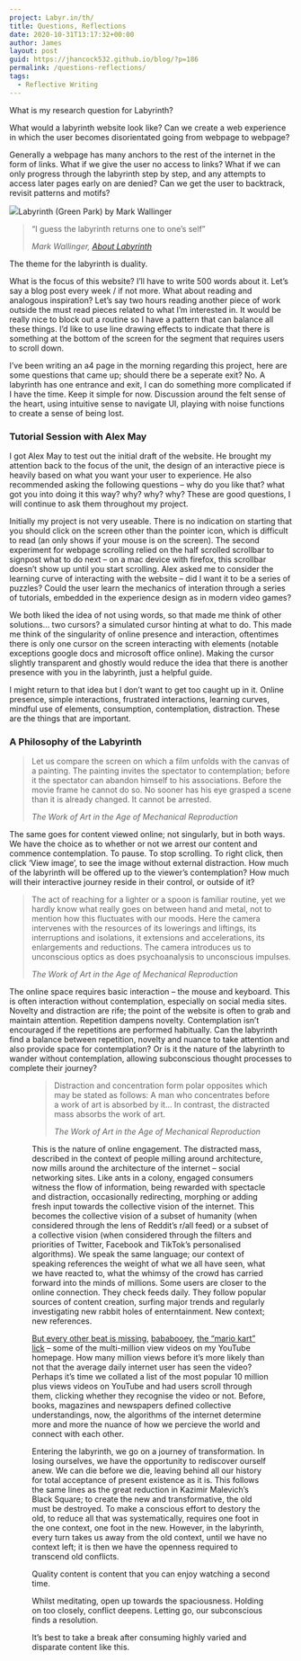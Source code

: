 ```yaml
---
project: Labyr.in/th/
title: Questions, Reflections
date: 2020-10-31T13:17:32+00:00
author: James
layout: post
guid: https://jhancock532.github.io/blog/?p=186
permalink: /questions-reflections/
tags:
  - Reflective Writing
---
```

What is my research question for Labyrinth?

What would a labyrinth website look like? Can we create a web experience in which the user becomes disorientated going from webpage to webpage?


Generally a webpage has many anchors to the rest of the internet in the form of links. What if we give the user no access to links? What if we can only progress through the labyrinth step by step, and any attempts to access later pages early on are denied? Can we get the user to backtrack, revisit patterns and motifs?

![](https://art.tfl.gov.uk/labyrinth/wp-content/uploads/2013/04/Green-Park-small-1024x681.jpg)Labyrinth (Green Park) by Mark Wallinger

<blockquote class="wp-block-quote">
  <p>
    &#8220;I guess the labyrinth returns one to one&#8217;s self&#8221;
  </p>
  
  <cite>Mark Wallinger, <a href="https://vimeo.com/161010045">About Labyrinth</a></cite>
</blockquote>

The theme for the labyrinth is duality.

What is the focus of this website? I&#8217;ll have to write 500 words about it. Let&#8217;s say a blog post every week / if not more. What about reading and analogous inspiration? Let&#8217;s say two hours reading another piece of work outside the must read pieces related to what I&#8217;m interested in. It would be really nice to block out a routine so I have a pattern that can balance all these things. I&#8217;d like to use line drawing effects to indicate that there is something at the bottom of the screen for the segment that requires users to scroll down.

I&#8217;ve been writing an a4 page in the morning regarding this project, here are some questions that came up; should there be a seperate exit? No. A labyrinth has one entrance and exit, I can do something more complicated if I have the time. Keep it simple for now. Discussion around the felt sense of the heart, using intuitive sense to navigate UI, playing with noise functions to create a sense of being lost.

### Tutorial Session with Alex May

I got Alex May to test out the initial draft of the website. He brought my attention back to the focus of the unit, the design of an interactive piece is heavily based on what you want your user to experience. He also recommended asking the following questions &#8211; why do you like that? what got you into doing it this way? why? why? why? These are good questions, I will continue to ask them throughout my project.

Initially my project is not very useable. There is no indication on starting that you should click on the screen other than the pointer icon, which is difficult to read (an only shows if your mouse is on the screen). The second experiment for webpage scrolling relied on the half scrolled scrollbar to signpost what to do next &#8211; on a mac device with firefox, this scrollbar doesn&#8217;t show up until you start scrolling. Alex asked me to consider the learning curve of interacting with the website &#8211; did I want it to be a series of puzzles? Could the user learn the mechanics of interation through a series of tutorials, embedded in the experience design as in modern video games? 

We both liked the idea of not using words, so that made me think of other solutions&#8230; two cursors? a simulated cursor hinting at what to do. This made me think of the singularity of online presence and interaction, oftentimes there is only one cursor on the screen interacting with elements (notable exceptions google docs and microsoft office online). Making the cursor slightly transparent and ghostly would reduce the idea that there is another presence with you in the labyrinth, just a helpful guide.

I might return to that idea but I don&#8217;t want to get too caught up in it. Online presence, simple interactions, frustrated interactions, learning curves, mindful use of elements, consumption, contemplation, distraction. These are the things that are important.

### A Philosophy of the Labyrinth

<blockquote class="wp-block-quote">
  <p>
    Let us compare the screen on which a film unfolds with the canvas of a painting. The painting invites the spectator to contemplation; before it the spectator can abandon himself to his associations. Before the movie frame he cannot do so. No sooner has his eye grasped a scene than it is already changed. It cannot be arrested.
  </p>
  
  <cite>The Work of Art in the Age of Mechanical Reproduction</cite>
</blockquote>

The same goes for content viewed online; not singularly, but in both ways. We have the choice as to whether or not we arrest our content and commence contemplation. To pause. To stop scrolling. To right click, then click &#8216;View image&#8217;, to see the image without external distraction. How much of the labyrinth will be offered up to the viewer&#8217;s contemplation? How much will their interactive journey reside in their control, or outside of it?

<blockquote class="wp-block-quote">
  <p>
    The act of reaching for a lighter or a spoon is familiar routine, yet we hardly know what really goes on between hand and metal, not to mention how this fluctuates with our moods. Here the camera intervenes with the resources of its lowerings and liftings, its interruptions and isolations, it extensions and accelerations, its enlargements and reductions. The camera introduces us to unconscious optics as does psychoanalysis to unconscious impulses.
  </p>
  
  <cite>The Work of Art in the Age of Mechanical Reproduction</cite>
</blockquote>

The online space requires basic interaction &#8211; the mouse and keyboard. This is often interaction without contemplation, especially on social media sites. Novelty and distraction are rife; the point of the website is often to grab and maintain attention. Repetition dampens novelty. Contemplation isn&#8217;t encouraged if the repetitions are performed habitually. Can the labyrinth find a balance between repetition, novelty and nuance to take attention and also provide space for contemplation? Or is it the nature of the labyrinth to wander without contemplation, allowing subconscious thought processes to complete their journey?<figure class="wp-block-pullquote">

> Distraction and concentration form polar opposites which may be stated as follows: A man who concentrates before a work of art is absorbed by it&#8230; In contrast, the distracted mass absorbs the work of art.
> 
> <cite>The Work of Art in the Age of Mechanical Reproduction</cite>

This is the nature of online engagement. The distracted mass, described in the context of people milling around architecture, now mills around the architecture of the internet &#8211; social networking sites. Like ants in a colony, engaged consumers witness the flow of information, being rewarded with spectacle and distraction, occasionally redirecting, morphing or adding fresh input towards the collective vision of the internet. This becomes the collective vision of a subset of humanity (when considered through the lens of Reddit&#8217;s r/all feed) or a subset of a collective vision (when considered through the filters and priorities of Twitter, Facebook and TikTok&#8217;s personalised algorithms). We speak the same language; our context of speaking references the weight of what we all have seen, what we have reacted to, what the whimsy of the crowd has carried forward into the minds of millions. Some users are closer to the online connection. They check feeds daily. They follow popular sources of content creation, surfing major trends and regularly investigating new rabbit holes of enterntainment. New context; new references. 

[But every other beat is missing](https://www.youtube.com/watch?v=jLvDnRU_ajk), [bababooey](https://www.youtube.com/watch?v=H3x2wkjyxFs), [the &#8220;mario kart&#8221; lick](https://www.youtube.com/watch?v=3rD-tdEFKlg) &#8211; some of the multi-million view videos on my YouTube homepage. How many million views before it&#8217;s more likely than not that the average daily internet user has seen the video? Perhaps it&#8217;s time we collated a list of the most popular 10 million plus views videos on YouTube and had users scroll through them, clicking whether they recognise the video or not. Before, books, magazines and newspapers defined collective understandings, now, the algorithms of the internet determine more and more the nuance of how we percieve the world and connect with each other.

Entering the labyrinth, we go on a journey of transformation. In losing ourselves, we have the opportunity to rediscover ourself anew. We can die before we die, leaving behind all our history for total acceptance of present existence as it is. This follows the same lines as the great reduction in Kazimir Malevich&#8217;s Black Square; to create the new and transformative, the old must be destroyed. To make a conscious effort to destory the old, to reduce all that was systematically, requires one foot in the one context, one foot in the new. However, in the labyrinth, every turn takes us away from the old context, until we have no context left; it is then we have the openness required to transcend old conflicts.

Quality content is content that you can enjoy watching a second time.

Whilst meditating, open up towards the spaciousness. Holding on too closely, conflict deepens. Letting go, our subconscious finds a resolution.

It&#8217;s best to take a break after consuming highly varied and disparate content like this.